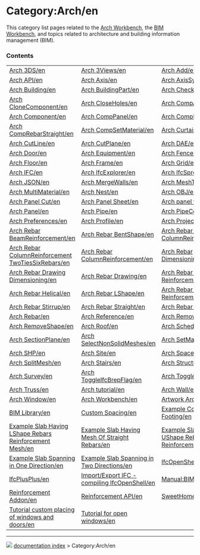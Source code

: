 # Category:Arch/en
This category list pages related to the [Arch Workbench](Arch_Workbench.md), the [BIM Workbench](BIM_Workbench.md), and topics related to architecture and building information management (BIM).

### Contents

|     |     |     |
| --- | --- | --- |
| [Arch 3DS/en](Arch_3DS/en.md) | [Arch 3Views/en](Arch_3Views/en.md) | [Arch Add/en](Arch_Add/en.md) |
| [Arch API/en](Arch_API/en.md) | [Arch Axis/en](Arch_Axis/en.md) | [Arch AxisSystem/en](Arch_AxisSystem/en.md) |
| [Arch Building/en](Arch_Building/en.md) | [Arch BuildingPart/en](Arch_BuildingPart/en.md) | [Arch Check/en](Arch_Check/en.md) |
| [Arch CloneComponent/en](Arch_CloneComponent/en.md) | [Arch CloseHoles/en](Arch_CloseHoles/en.md) | [Arch CompAxis/en](Arch_CompAxis/en.md) |
| [Arch Component/en](Arch_Component/en.md) | [Arch CompPanel/en](Arch_CompPanel/en.md) | [Arch CompPipe/en](Arch_CompPipe/en.md) |
| [Arch CompRebarStraight/en](Arch_CompRebarStraight/en.md) | [Arch CompSetMaterial/en](Arch_CompSetMaterial/en.md) | [Arch CurtainWall/en](Arch_CurtainWall/en.md) |
| [Arch CutLine/en](Arch_CutLine/en.md) | [Arch CutPlane/en](Arch_CutPlane/en.md) | [Arch DAE/en](Arch_DAE/en.md) |
| [Arch Door/en](Arch_Door/en.md) | [Arch Equipment/en](Arch_Equipment/en.md) | [Arch Fence/en](Arch_Fence/en.md) |
| [Arch Floor/en](Arch_Floor/en.md) | [Arch Frame/en](Arch_Frame/en.md) | [Arch Grid/en](Arch_Grid/en.md) |
| [Arch IFC/en](Arch_IFC/en.md) | [Arch IfcExplorer/en](Arch_IfcExplorer/en.md) | [Arch IfcSpreadsheet/en](Arch_IfcSpreadsheet/en.md) |
| [Arch JSON/en](Arch_JSON/en.md) | [Arch MergeWalls/en](Arch_MergeWalls/en.md) | [Arch MeshToShape/en](Arch_MeshToShape/en.md) |
| [Arch MultiMaterial/en](Arch_MultiMaterial/en.md) | [Arch Nest/en](Arch_Nest/en.md) | [Arch OBJ/en](Arch_OBJ/en.md) |
| [Arch Panel Cut/en](Arch_Panel_Cut/en.md) | [Arch Panel Sheet/en](Arch_Panel_Sheet/en.md) | [Arch panel tutorial/en](Arch_panel_tutorial/en.md) |
| [Arch Panel/en](Arch_Panel/en.md) | [Arch Pipe/en](Arch_Pipe/en.md) | [Arch PipeConnector/en](Arch_PipeConnector/en.md) |
| [Arch Preferences/en](Arch_Preferences/en.md) | [Arch Profile/en](Arch_Profile/en.md) | [Arch Project/en](Arch_Project/en.md) |
| [Arch Rebar BeamReinforcement/en](Arch_Rebar_BeamReinforcement/en.md) | [Arch Rebar BentShape/en](Arch_Rebar_BentShape/en.md) | [Arch Rebar Circular ColumnReinforcement/en](Arch_Rebar_Circular_ColumnReinforcement/en.md) |
| [Arch Rebar ColumnReinforcement TwoTiesSixRebars/en](Arch_Rebar_ColumnReinforcement_TwoTiesSixRebars/en.md) | [Arch Rebar ColumnReinforcement/en](Arch_Rebar_ColumnReinforcement/en.md) | [Arch Rebar Dimensioning/en](Arch_Rebar_Dimensioning/en.md) |
| [Arch Rebar Drawing Dimensioning/en](Arch_Rebar_Drawing_Dimensioning/en.md) | [Arch Rebar Drawing/en](Arch_Rebar_Drawing/en.md) | [Arch Rebar Footing Reinforcement/en](Arch_Rebar_Footing_Reinforcement/en.md) |
| [Arch Rebar Helical/en](Arch_Rebar_Helical/en.md) | [Arch Rebar LShape/en](Arch_Rebar_LShape/en.md) | [Arch Rebar Slab Reinforcement/en](Arch_Rebar_Slab_Reinforcement/en.md) |
| [Arch Rebar Stirrup/en](Arch_Rebar_Stirrup/en.md) | [Arch Rebar Straight/en](Arch_Rebar_Straight/en.md) | [Arch Rebar UShape/en](Arch_Rebar_UShape/en.md) |
| [Arch Rebar/en](Arch_Rebar/en.md) | [Arch Reference/en](Arch_Reference/en.md) | [Arch Remove/en](Arch_Remove/en.md) |
| [Arch RemoveShape/en](Arch_RemoveShape/en.md) | [Arch Roof/en](Arch_Roof/en.md) | [Arch Schedule/en](Arch_Schedule/en.md) |
| [Arch SectionPlane/en](Arch_SectionPlane/en.md) | [Arch SelectNonSolidMeshes/en](Arch_SelectNonSolidMeshes/en.md) | [Arch SetMaterial/en](Arch_SetMaterial/en.md) |
| [Arch SHP/en](Arch_SHP/en.md) | [Arch Site/en](Arch_Site/en.md) | [Arch Space/en](Arch_Space/en.md) |
| [Arch SplitMesh/en](Arch_SplitMesh/en.md) | [Arch Stairs/en](Arch_Stairs/en.md) | [Arch Structure/en](Arch_Structure/en.md) |
| [Arch Survey/en](Arch_Survey/en.md) | [Arch ToggleIfcBrepFlag/en](Arch_ToggleIfcBrepFlag/en.md) | [Arch ToggleSubs/en](Arch_ToggleSubs/en.md) |
| [Arch Truss/en](Arch_Truss/en.md) | [Arch tutorial/en](Arch_tutorial/en.md) | [Arch Wall/en](Arch_Wall/en.md) |
| [Arch Window/en](Arch_Window/en.md) | [Arch Workbench/en](Arch_Workbench/en.md) | [Artwork Arch/en](Artwork_Arch/en.md) |
| [BIM Library/en](BIM_Library/en.md) | [Custom Spacing/en](Custom_Spacing/en.md) | [Example Combined Footing/en](Example_Combined_Footing/en.md) |
| [Example Slab Having LShape Rebars Reinforcement Mesh/en](Example_Slab_Having_LShape_Rebars_Reinforcement_Mesh/en.md) | [Example Slab Having Mesh Of Straight Rebars/en](Example_Slab_Having_Mesh_Of_Straight_Rebars/en.md) | [Example Slab Having UShape Rebars Reinforcement Mesh/en](Example_Slab_Having_UShape_Rebars_Reinforcement_Mesh/en.md) |
| [Example Slab Spanning in One Direction/en](Example_Slab_Spanning_in_One_Direction/en.md) | [Example Slab Spanning in Two Directions/en](Example_Slab_Spanning_in_Two_Directions/en.md) | [IfcOpenShell/en](IfcOpenShell/en.md) |
| [IfcPlusPlus/en](IfcPlusPlus/en.md) | [Import/Export IFC - compiling IfcOpenShell/en](Import/Export_IFC_-_compiling_IfcOpenShell/en.md) | [Manual:BIM modeling/en](Manual_BIM_modeling/en.md) |
| [Reinforcement Addon/en](Reinforcement_Addon/en.md) | [Reinforcement API/en](Reinforcement_API/en.md) | [SweetHome3D/en](SweetHome3D/en.md) |
| [Tutorial custom placing of windows and doors/en](Tutorial_custom_placing_of_windows_and_doors/en.md) | [Tutorial for open windows/en](Tutorial_for_open_windows/en.md) |



---
![](images/Button_right.svg) [documentation index](../README.md) > Category:Arch/en
